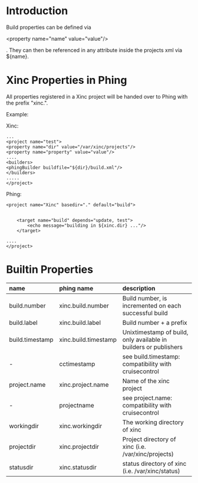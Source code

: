 # Introduction #

Build properties can be defined via 

&lt;property name="name" value="value"/&gt;

.
They can then be referenced in any attribute inside the projects xml via ${name}.


# Xinc Properties in Phing #

All properties registered in a Xinc project will be handed over to Phing with the prefix "xinc.".

Example:

Xinc:

```
...
<project name="test">
<property name="dir" value="/var/xinc/projects"/>
<property name="property" value="value"/>
....
<builders>
<phingBuilder buildfile="${dir}/build.xml"/>
</builders>
.....
</project>
```

Phing:

```
<project name="Xinc" basedir="." default="build">	
	
	
	<target name="build" depends="update, test">
		<echo message="building in ${xinc.dir} ..."/>
	</target>

....
</project>
```

# Builtin Properties #

|**name**|**phing name**|**description**|
|:-------|:-------------|:--------------|
|build.number|xinc.build.number|Build number, is incremented on each successful build|
|build.label|xinc.build.label|Build number + a prefix|
|build.timestamp|xinc.build.timestamp|Unixtimestamp of build, only available in builders or publishers|
|- |cctimestamp|see build.timestamp: compatibility with cruisecontrol|
|project.name|xinc.project.name|Name of the xinc project|
|- |projectname|see project.name: compatibility with cruisecontrol|
|workingdir|xinc.workingdir|The working directory of xinc|
|projectdir|xinc.projectdir|Project directory of xinc (i.e. /var/xinc/projects)|
|statusdir|xinc.statusdir|status directory of xinc (i.e. /var/xinc/status)|


